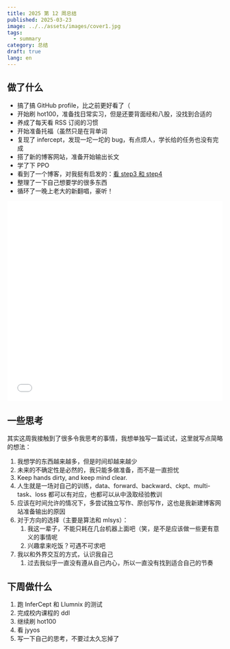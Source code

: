 ```yaml
---
title: 2025 第 12 周总结
published: 2025-03-23
image: ../../assets/images/cover1.jpg
tags:
  - summary
category: 总结
draft: true
lang: en
---
```


## 做了什么

- 搞了搞 GitHub profile，比之前更好看了（
- 开始刷 hot100，准备找日常实习，但是还要背面经和八股，没找到合适的
- 养成了每天看 RSS 订阅的习惯
- 开始准备托福（虽然只是在背单词
- 复现了 infercept，发现一坨一坨的 bug，有点烦人，学长给的任务也没有完成
- 搭了新的博客网站，准备开始输出长文
- 学了下 PPO
- 看到了一个博客，对我挺有启发的：[看 step3 和 step4](https://logikosto.feishu.cn/wiki/BFr8w8KByiI98akpvgRcx1RYnob?fromScene=spaceOverview)
- 整理了一下自己想要学的很多东西
- 循环了一晚上老大的新翻唱，豪听！

<iframe width="100%" height="468" src="//player.bilibili.com/player.html?isOutside=true&aid=114212173054752&bvid=BV1EeoBYWEPA&cid=29032648461&p=1" scrolling="no" border="0" frameborder="no" framespacing="0" allowfullscreen="true"></iframe>

## 一些思考

其实这周我接触到了很多令我思考的事情，我想单独写一篇试试，这里就写点简略的想法：

1. 我想学的东西越来越多，但是时间却越来越少
2. 未来的不确定性是必然的，我只能多做准备，而不是一直担忧
3. Keep hands dirty, and keep mind clear.
4. 人生就是一场对自己的训练，data、forward、backward、ckpt、multi-task、loss 都可以有对应，也都可以从中汲取经验教训
5. 应该在时间允许的情况下，多尝试独立写作、原创写作，这也是我新建博客网站准备输出的原因
6. 对于方向的选择（主要是算法和 mlsys）：
   1. 我这一辈子，不能只耗在几台机器上面吧（笑，是不是应该做一些更有意义的事情呢
   2. 兴趣拿来吃饭？可遇不可求吧
7. 我以和外界交互的方式，认识我自己
   1. 过去我似乎一直没有遵从自己内心，所以一直没有找到适合自己的节奏

## 下周做什么

1. 跑 InferCept 和 Llumnix 的测试
2. 完成校内课程的 ddl
3. 继续刷 hot100
4. 看 jyyos
5. 写一下自己的思考，不要过太久忘掉了